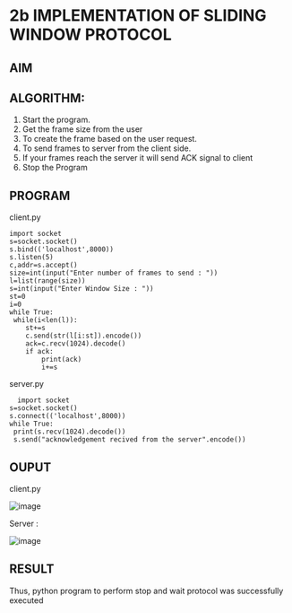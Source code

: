 # 2b IMPLEMENTATION OF SLIDING WINDOW PROTOCOL
## AIM
## ALGORITHM:
1. Start the program.
2. Get the frame size from the user
3. To create the frame based on the user request.
4. To send frames to server from the client side.
5. If your frames reach the server it will send ACK signal to client
6. Stop the Program
## PROGRAM

client.py
```
import socket
s=socket.socket()
s.bind(('localhost',8000))
s.listen(5)
c,addr=s.accept()
size=int(input("Enter number of frames to send : "))
l=list(range(size))
s=int(input("Enter Window Size : "))
st=0
i=0
while True:
 while(i<len(l)):
    st+=s
    c.send(str(l[i:st]).encode())
    ack=c.recv(1024).decode()
    if ack:
        print(ack)
        i+=s
```
server.py
```
  import socket
s=socket.socket()
s.connect(('localhost',8000))
while True:
 print(s.recv(1024).decode())
 s.send("acknowledgement recived from the server".encode())
```


## OUPUT

client.py

![image](https://github.com/Hemanthreddy0321/2b_SLIDING_WINDOW_PROTOCOL/assets/150005937/77139b71-8d8e-4929-97d3-087bcd6d63d0)

Server :

![image](https://github.com/Hemanthreddy0321/2b_SLIDING_WINDOW_PROTOCOL/assets/150005937/d1d1a063-348a-423f-9120-8ae2bc42f4d9)


## RESULT
Thus, python program to perform stop and wait protocol was successfully executed
